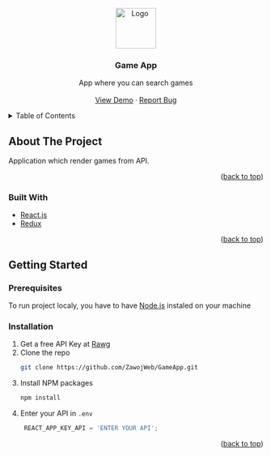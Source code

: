 <div id="top"></div>

<!-- PROJECT LOGO -->
<br />
<div align="center">
  <a href="https://github.com/zawojweb/GameApp">
    <img src="images/logo.png" alt="Logo" width="80" height="80">
  </a>

<h3 align="center">Game App</h3>

  <p align="center">
    App where you can search games
    <br />
    <br />
    <a href="https://gameapp.zawojweb.com/">View Demo</a>
    ·
    <a href="https://github.com/ZawojWeb/GameApp">Report Bug</a>
  </p>
</div>

<details>
  <summary>Table of Contents</summary>
  <ol>
    <li>
      <a href="#about-the-project">About The Project</a>
      <ul>
        <li><a href="#built-with">Built With</a></li>
      </ul>
    </li>
    <li>
      <a href="#getting-started">Getting Started</a>
      <ul>
        <li><a href="#prerequisites">Prerequisites</a></li>
        <li><a href="#installation">Installation</a></li>
      </ul>
    </li>
  </ol>
</details>

<!-- ABOUT THE PROJECT -->
## About The Project

Application which render games from API. 

<p align="right">(<a href="#top">back to top</a>)</p>

### Built With

* [React.js](https://reactjs.org/)
* [Redux](https://redux.js.org/)


<p align="right">(<a href="#top">back to top</a>)</p>

<!-- GETTING STARTED -->
## Getting Started

### Prerequisites

To run project localy, you have to have [Node.js](https://nodejs.org/en/download/) instaled on your machine


### Installation

1. Get a free API Key at [Rawg](https://rawg.io/)
2. Clone the repo
   ```sh
   git clone https://github.com/ZawojWeb/GameApp.git
   ```
3. Install NPM packages
   ```sh
   npm install
   ```
4. Enter your API in `.env`
   ```js
    REACT_APP_KEY_API = 'ENTER YOUR API';
   ```

<p align="right">(<a href="#top">back to top</a>)</p>
